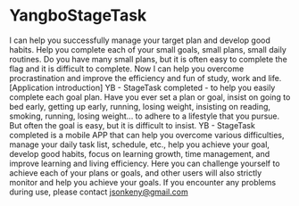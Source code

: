 # YangboStageTask
I can help you successfully manage your target plan and develop good habits. 
Help you complete each of your small goals, small plans, small daily routines. 
Do you have many small plans, but it is often easy to complete the flag and it is difficult to complete. 
Now I can help you overcome procrastination and improve the efficiency and fun of study, work and life. 
[Application introduction] YB - StageTask completed - to help you easily complete each goal plan. 
Have you ever set a plan or goal, insist on going to bed early, getting up early, running, losing weight, insisting on reading, smoking, running, losing weight... to adhere to a lifestyle that you pursue. 
But often the goal is easy, but it is difficult to insist. 
YB - StageTask completed is a mobile APP that can help you overcome various difficulties, manage your daily task list, schedule, etc., help you achieve your goal, develop good habits, focus on learning growth, time management, and improve learning and living efficiency. 
Here you can challenge yourself to achieve each of your plans or goals, and other users will also strictly monitor and help you achieve your goals.
If you encounter any problems during use, please contact jsonkeny@gmail.com
